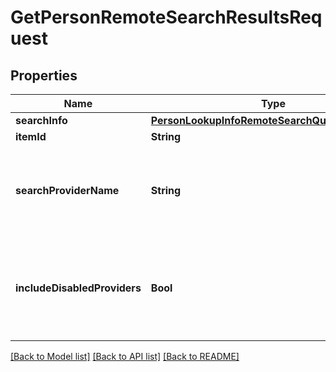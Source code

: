 # GetPersonRemoteSearchResultsRequest

## Properties
Name | Type | Description | Notes
------------ | ------------- | ------------- | -------------
**searchInfo** | [**PersonLookupInfoRemoteSearchQuerySearchInfo**](PersonLookupInfoRemoteSearchQuerySearchInfo.md) |  | [optional] 
**itemId** | **String** |  | [optional] 
**searchProviderName** | **String** | Gets or sets the provider name to search within if set. | [optional] 
**includeDisabledProviders** | **Bool** | Gets or sets a value indicating whether disabled providers should be included. | [optional] 

[[Back to Model list]](../README.md#documentation-for-models) [[Back to API list]](../README.md#documentation-for-api-endpoints) [[Back to README]](../README.md)


